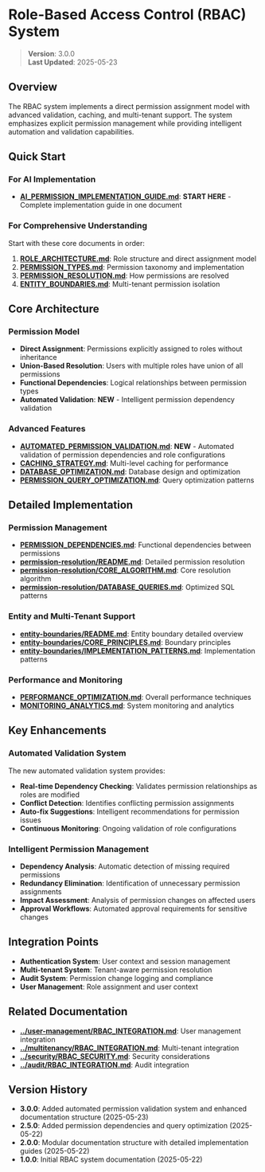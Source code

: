 
# Role-Based Access Control (RBAC) System

> **Version**: 3.0.0  
> **Last Updated**: 2025-05-23

## Overview

The RBAC system implements a direct permission assignment model with advanced validation, caching, and multi-tenant support. The system emphasizes explicit permission management while providing intelligent automation and validation capabilities.

## Quick Start

### For AI Implementation
- **[AI_PERMISSION_IMPLEMENTATION_GUIDE.md](AI_PERMISSION_IMPLEMENTATION_GUIDE.md)**: **START HERE** - Complete implementation guide in one document

### For Comprehensive Understanding
Start with these core documents in order:
1. **[ROLE_ARCHITECTURE.md](ROLE_ARCHITECTURE.md)**: Role structure and direct assignment model
2. **[PERMISSION_TYPES.md](PERMISSION_TYPES.md)**: Permission taxonomy and implementation
3. **[PERMISSION_RESOLUTION.md](PERMISSION_RESOLUTION.md)**: How permissions are resolved
4. **[ENTITY_BOUNDARIES.md](ENTITY_BOUNDARIES.md)**: Multi-tenant permission isolation

## Core Architecture

### Permission Model
- **Direct Assignment**: Permissions explicitly assigned to roles without inheritance
- **Union-Based Resolution**: Users with multiple roles have union of all permissions
- **Functional Dependencies**: Logical relationships between permission types
- **Automated Validation**: **NEW** - Intelligent permission dependency validation

### Advanced Features
- **[AUTOMATED_PERMISSION_VALIDATION.md](AUTOMATED_PERMISSION_VALIDATION.md)**: **NEW** - Automated validation of permission dependencies and role configurations
- **[CACHING_STRATEGY.md](CACHING_STRATEGY.md)**: Multi-level caching for performance
- **[DATABASE_OPTIMIZATION.md](DATABASE_OPTIMIZATION.md)**: Database design and optimization
- **[PERMISSION_QUERY_OPTIMIZATION.md](PERMISSION_QUERY_OPTIMIZATION.md)**: Query optimization patterns

## Detailed Implementation

### Permission Management
- **[PERMISSION_DEPENDENCIES.md](PERMISSION_DEPENDENCIES.md)**: Functional dependencies between permissions
- **[permission-resolution/README.md](permission-resolution/README.md)**: Detailed permission resolution
- **[permission-resolution/CORE_ALGORITHM.md](permission-resolution/CORE_ALGORITHM.md)**: Core resolution algorithm
- **[permission-resolution/DATABASE_QUERIES.md](permission-resolution/DATABASE_QUERIES.md)**: Optimized SQL patterns

### Entity and Multi-Tenant Support
- **[entity-boundaries/README.md](entity-boundaries/README.md)**: Entity boundary detailed overview
- **[entity-boundaries/CORE_PRINCIPLES.md](entity-boundaries/CORE_PRINCIPLES.md)**: Boundary principles
- **[entity-boundaries/IMPLEMENTATION_PATTERNS.md](entity-boundaries/IMPLEMENTATION_PATTERNS.md)**: Implementation patterns

### Performance and Monitoring
- **[PERFORMANCE_OPTIMIZATION.md](PERFORMANCE_OPTIMIZATION.md)**: Overall performance techniques
- **[MONITORING_ANALYTICS.md](MONITORING_ANALYTICS.md)**: System monitoring and analytics

## Key Enhancements

### Automated Validation System
The new automated validation system provides:
- **Real-time Dependency Checking**: Validates permission relationships as roles are modified
- **Conflict Detection**: Identifies conflicting permission assignments
- **Auto-fix Suggestions**: Intelligent recommendations for permission issues
- **Continuous Monitoring**: Ongoing validation of role configurations

### Intelligent Permission Management
- **Dependency Analysis**: Automatic detection of missing required permissions
- **Redundancy Elimination**: Identification of unnecessary permission assignments
- **Impact Assessment**: Analysis of permission changes on affected users
- **Approval Workflows**: Automated approval requirements for sensitive changes

## Integration Points

- **Authentication System**: User context and session management
- **Multi-tenant System**: Tenant-aware permission resolution
- **Audit System**: Permission change logging and compliance
- **User Management**: Role assignment and user context

## Related Documentation

- **[../user-management/RBAC_INTEGRATION.md](../user-management/RBAC_INTEGRATION.md)**: User management integration
- **[../multitenancy/RBAC_INTEGRATION.md](../multitenancy/RBAC_INTEGRATION.md)**: Multi-tenant integration
- **[../security/RBAC_SECURITY.md](../security/RBAC_SECURITY.md)**: Security considerations
- **[../audit/RBAC_INTEGRATION.md](../audit/RBAC_INTEGRATION.md)**: Audit integration

## Version History

- **3.0.0**: Added automated permission validation system and enhanced documentation structure (2025-05-23)
- **2.5.0**: Added permission dependencies and query optimization (2025-05-22)
- **2.0.0**: Modular documentation structure with detailed implementation guides (2025-05-22)
- **1.0.0**: Initial RBAC system documentation (2025-05-22)
